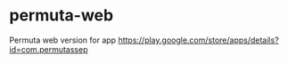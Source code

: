# permuta-web
Permuta web version for app https://play.google.com/store/apps/details?id=com.permutassep
